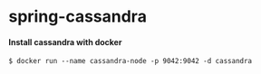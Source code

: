 # spring-cassandra


#### Install cassandra with docker
```
$ docker run --name cassandra-node -p 9042:9042 -d cassandra
```